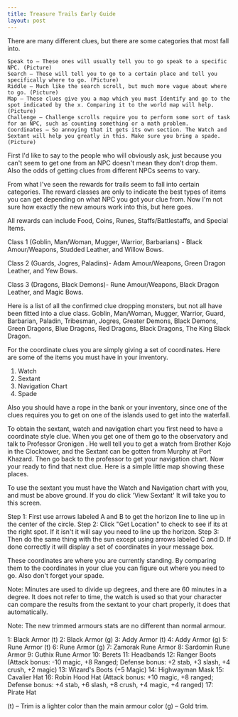```yaml
---
title: Treasure Trails Early Guide
layout: post
---
```


There are many different clues, but there are some categories that most fall into.

    Speak to – These ones will usually tell you to go speak to a specific NPC. (Picture)
    Search – These will tell you to go to a certain place and tell you specifically where to go. (Picture)
    Riddle – Much like the search scroll, but much more vague about where to go. (Picture)
    Map – These clues give you a map which you must Identify and go to the spot indicated by the x. Comparing it to the world map will help. (Picture)
    Challenge – Challenge scrolls require you to perform some sort of task for an NPC, such as counting something or a math problem.
    Coordinates – So annoying that it gets its own section. The Watch and Sextant will help you greatly in this. Make sure you bring a spade. (Picture)

First I'd like to say to the people who will obviously ask, just because you can't seem to get one from an NPC doesn't mean they don't drop them. Also the odds of getting clues from different NPCs seems to vary.

From what I've seen the rewards for trails seem to fall into certain categories. The reward classes are only to indicate the best types of items you can get depending on what NPC you got your clue from. Now I'm not sure how exactly the new amours work into this, but here goes.

All rewards can include Food, Coins, Runes, Staffs/Battlestaffs, and Special Items.

Class 1 (Goblin, Man/Woman, Mugger, Warrior, Barbarians) - Black Amour/Weapons, Studded Leather, and Willow Bows.

Class 2 (Guards, Jogres, Paladins)- Adam Amour/Weapons, Green Dragon Leather, and Yew Bows.

Class 3 (Dragons, Black Demons)- Rune Amour/Weapons, Black Dragon Leather, and Magic Bows.

Here is a list of all the confirmed clue dropping monsters, but not all have been fitted into a clue class. Goblin, Man/Woman, Mugger, Warrior, Guard, Barbarian, Paladin, Tribesman, Jogres, Greater Demons, Black Demons, Green Dragons, Blue Dragons, Red Dragons, Black Dragons, The King Black Dragon. 

For the coordinate clues you are simply giving a set of coordinates.
Here are some of the items you must have in your inventory.


1) Watch
2) Sextant
3) Navigation Chart
4) Spade

Also you should have a rope in the bank or your inventory, since one of the clues requires you to get on one of the islands used to get into the waterfall.

To obtain the sextant, watch and navigation chart you first need to have a coordinate style clue. When you get one of them go to the observatory and talk to Professor Gronigen . He well tell you to get a watch from Brother Kojo in the Clocktower, and the Sextant can be gotten from Murphy at Port Khazard. Then go back to the professor to get your navigation chart. Now your ready to find that next clue.
Here is a simple little map showing these places.



To use the sextant you must have the Watch and Navigation chart with you, and must be above ground. If you do click 'View Sextant' It will take you to this screen.

Step 1: First use arrows labeled A and B to get the horizon line to line up in the center of the circle.
Step 2: Click "Get Location" to check to see if its at the right spot. If it isn't it will say you need to line up the horizon.
Step 3: Then do the same thing with the sun except using arrows labeled C and D. If done correctly it will display a set of coordinates in your message box.

These coordinates are where you are currently standing. By comparing them to the coordinates in your clue you can figure out where you need to go. Also don't forget your spade.

Note: Minutes are used to divide up degrees, and there are 60 minutes in a degree. It does not refer to time, the watch is used so that your character can compare the results from the sextant to your chart properly, it does that automatically.


Note: The new trimmed armours stats are no different than normal armour.

1: Black Armor (t)
2: Black Armor (g)
3: Addy Armor (t)
4: Addy Armor (g)
5: Rune Armor (t)
6: Rune Armor (g)
7: Zamorak Rune Armor
8: Sardomin Rune Armor
9: Guthix Rune Armor
10: Berets
11: Headbands
12: Ranger Boots (Attack bonus: -10 magic, +8 Ranged; Defense bonus: +2 stab, +3 slash, +4 crush, +2 magic)
13: Wizard's Boots (+5 Magic)
14: Highwayman Mask
15: Cavalier Hat
16: Robin Hood Hat (Attack bonus: +10 magic, +8 ranged; Defense bonus: +4 stab, +6 slash, +8 crush, +4 magic, +4 ranged)
17: Pirate Hat

(t) – Trim is a lighter color than the main armour color
(g) – Gold trim. 
